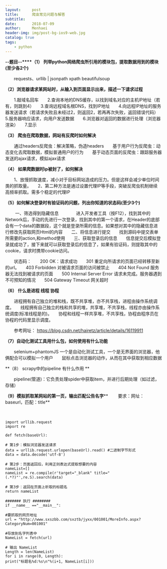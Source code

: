 ```yaml
---
layout:     post
title:      爬虫常见问题与解答
subtitle:   
date:       2018-07-09
author:     Menhaei
header-img: img/post-bg-ios9-web.jpg
catalog: true
tags:
    - python
---
```

**--题目--****（1） 列举python网络爬虫所引用的模块包，提取数据用到的模块(至少各2个)**

　　requests、urllib | jsonpath xpath beautifulsoup 

**（2）浏览器请求某网站时，从输入到页面显示出来，描述一下请求过程**

　　1.敲域名回车　　2.查询本地的DNS缓存，以找到域名对应的主机IP地址（若有，则跳到4）　　3.查询远程域名根DNS，找到IP地址　　4.向远程IP地址的服务器发送请求（若请求失败且未经过2，则返回2，若再再次失败，返回错误代码）　　5.服务器响应请求，向用户发送数据　　6.浏览器对返回的数据进行处理（浏览器渲染）　　7.显示

**（3） 爬虫在爬取数据，网站有反爬时如何解决**

　　通过headers反爬虫：解决策略，伪造headers　　基于用户行为反爬虫：动态变化去爬取数据，模拟普通用户的行为　　基于动态页面的反爬虫：跟踪服务器发送的ajax请求，模拟ajax请求

**（4） 如果爬数据时ip被封了，如何解决**

　　1、放慢抓取速度，减小对于目标网站造成的压力。但是这样会减少单位时间类的抓取量。　　2、第二种方法是通过设置代理IP等手段，突破反爬虫机制继续高频率抓取。需多个稳定的代理IP

**（5）如何解决登录时有验证码的问题，列出你知道的状态码(至少3个)**

　　 一、筛选得到隐藏信息　　　　进入开发者工具（按F12），找到其中的Network后，手动的先进行一次登录，找到其中的第一个请求，在Header的底部会有一个data的数据段，这个就是登录所需的信息。如果想对其中的隐藏信息进行修改先获取网页Html的内容　　二、将信息进行提交　　找到源码中提交表单所需要的action,和method使用　　三、获取登录后的信息　　信息提交后模拟登录就成功了，接下来就可以获取登录后的信息了，如果有验证码，则提取其中的cookie，请求时携带cookie访问。

　　状态码：　　200 OK：请求成功　　301 重定向所请求的页面已经转移至新的url。　　403 Forbidden  对被请求页面的访问被禁止　　404 Not Found  服务器无法找到被请求的页面　　500 Internal Server Error  请求未完成。服务器遇到不可预知的情况　　504 Gateway Timeout  网关超时

**（6） 什么是进程 线程 协程**

　　进程拥有自己独立的堆和栈，既不共享堆，亦不共享栈，进程由操作系统调度。　　线程拥有自己独立的栈和共享的堆，共享堆，不共享栈，线程亦由操作系统调度(标准线程是的)。　　协程和线程一样共享堆，不共享栈，协程由程序员在协程的代码里显示调度。

　　参考网址： https://blog.csdn.net/hairetz/article/details/16119911 

**（7）自动化测试工具用什么包，如何使用有什么功能**

　　selenium+phantomJS 一个是自动化测试工具，一个是无界面的浏览器，他俩配合可以模拟一个用户　　鼠标点击浏览器的动作，从而在其中获取到相应数据

**（8） scrapy中的pipeline 有什么作用 **

　　pipeline(管道)：它负责处理spider中获取item，并进行后期处理（如过滤，存储）

**（9）模拟抓取某网站的第一页，输出匹配公告名字****		　　要求：网址：baseurl，匹配：title**

　　

```
import urllib.request 
import re 

def fetch(baseUrl): 

# 第1步：模拟浏览器发送请求 
data = urllib.request.urlopen(baseUrl).read() #二进制字节形式 
data = data.decode('utf-8') 

# 第2步：页面返回后，利用正则表达式提取想要的内容 
nameList=[] 
nameList = re.compile(r'target="_blank" title="(.*?)"',re.S).search(data) 

# 第3步：返回在页面上析取的标题名 
return nameList 

####### 执行 ######## 
if __name__ =="__main__": 

#要抓取的网页地址 
url = "http://www.sxszbb.com/sxztb/jyxx/001001/MoreInfo.aspx?CategoryNum=001001" 

#存放到名字列表中 
NameList = fetch(url) 

# 输出 NameList 
Length = len(NameList) 
for i in range(0, Length): 
print("标题名%d:%s\n"%(i+1, NameList[i]))
```

		

